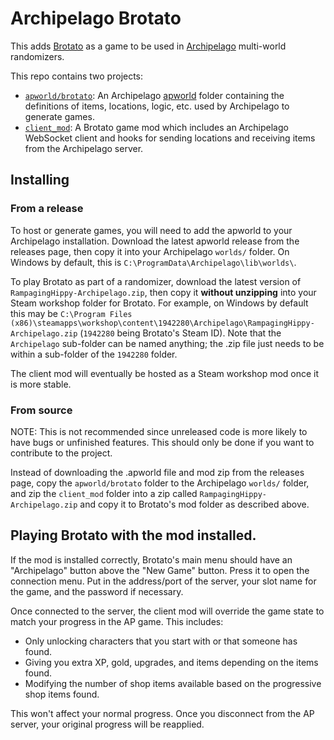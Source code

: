 # Archipelago Brotato

This adds [Brotato](https://store.steampowered.com/app/1942280/Brotato/) as a game to
be used in [Archipelago](archipelago.gg) multi-world randomizers.

This repo contains two projects:

* [`apworld/brotato`](./apworld/brotato): An Archipelago
[apworld](https://github.com/ArchipelagoMW/Archipelago/blob/main/docs/apworld%20specification.md)
folder containing the definitions of items, locations, logic, etc. used by Archipelago
to generate games.
* [`client_mod`](./client_mod/): A Brotato game mod which includes an
  Archipelago WebSocket client and hooks for sending locations and receiving items from
  the Archipelago server.

## Installing

### From a release

To host or generate games, you will need to add the apworld to your Archipelago
installation. Download the latest apworld release from the releases page, then copy it
into your Archipelago `worlds/` folder. On Windows by default, this is
`C:\ProgramData\Archipelago\lib\worlds\`.

To play Brotato as part of a randomizer, download the latest version of
`RampagingHippy-Archipelago.zip`, then copy it **without unzipping** into your Steam
workshop folder for Brotato. For example, on Windows by default this may be `C:\Program
Files
(x86)\steamapps\workshop\content\1942280\Archipelago\RampagingHippy-Archipelago.zip`
(`1942280` being Brotato's Steam ID). Note that the `Archipelago` sub-folder can be
named anything; the .zip file just needs to be within a sub-folder of the `1942280`
folder.

The client mod will eventually be hosted as a Steam workshop mod once it is more stable.

### From source

NOTE: This is not recommended since unreleased code is more likely to have bugs or
unfinished features. This should only be done if you want to contribute to the project.

Instead of downloading the .apworld file and mod zip from the releases page, copy the 
`apworld/brotato` folder to the Archipelago `worlds/` folder, and zip the `client_mod`
folder into a zip called `RampagingHippy-Archipelago.zip` and copy it to Brotato's mod
folder as described above.


## Playing Brotato with the mod installed.

If the mod is installed correctly, Brotato's main menu should have an "Archipelago"
button above the "New Game" button. Press it to open the connection menu. Put in the
address/port of the server, your slot name for the game, and the password if necessary.

Once connected to the server, the client mod will override the game state to match your
progress in the AP game. This includes:

* Only unlocking characters that you start with or that someone has found.
* Giving you extra XP, gold, upgrades, and items depending on the items found.
* Modifying the number of shop items available based on the progressive shop items
  found.

This won't affect your normal progress. Once you disconnect from the AP server, your
original progress will be reapplied.